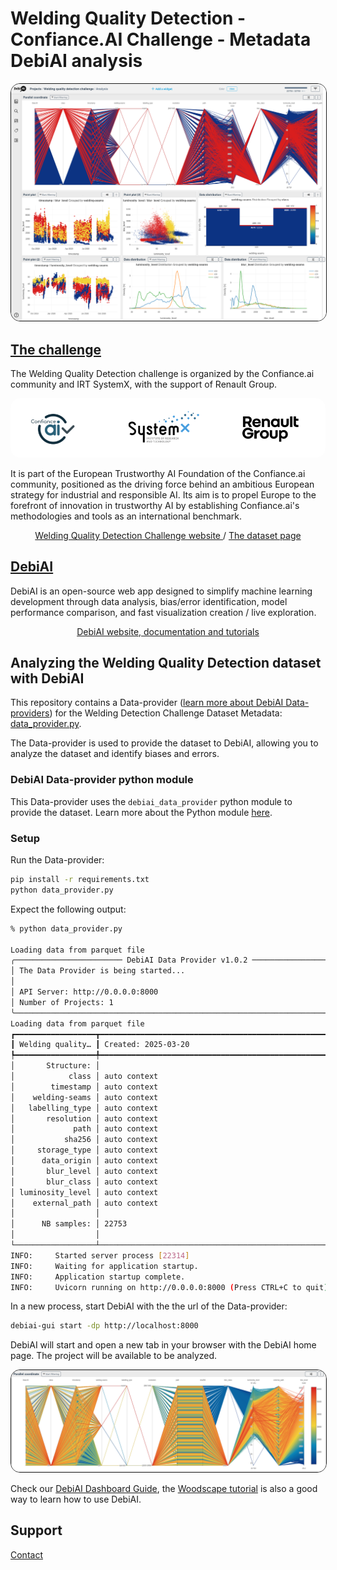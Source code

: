 # Welding Quality Detection - Confiance.AI Challenge - Metadata DebiAI analysis

<div style="text-align: center;">
    <img src="images/MetadataAnalysis.png" alt="Metadata AnalysisPartners" width="800" style="border-radius: 15px; border: 1px solid;"/>
</div>

## [The challenge](https://confianceai.github.io/Welding-Quality-Detection-Challenge/)

The Welding Quality Detection challenge is organized by the Confiance.ai community and IRT SystemX, with the support of Renault Group.

<div style="text-align: center;">
    <img src="images/partners.png" alt="Partners" width="600" style="border-radius: 15px;"/>
</div>

It is part of the European Trustworthy AI Foundation of the Confiance.ai community, positioned as the driving force behind an ambitious European strategy for industrial and responsible AI. Its aim is to propel Europe to the forefront of innovation in trustworthy AI by establishing Confiance.ai's methodologies and tools as an international benchmark.

<div style="text-align: center;">
    <a href="https://confianceai.github.io/Welding-Quality-Detection-Challenge/">
        Welding Quality Detection Challenge website
    </a>
    /
    <a href="https://confianceai.github.io/Welding-Quality-Detection-Challenge/docs/dataset/">
        The dataset page
    </a>
</div>

## [DebiAI](https://debiai.irt-systemx.fr/)

DebiAI is an open-source web app designed to simplify machine learning development through data analysis, bias/error identification, model performance comparison, and fast visualization creation / live exploration.

<div style="text-align: center;">
    <a href="https://debiai.irt-systemx.fr/">
        DebiAI website, documentation and tutorials
    </a>
</div>

## Analyzing the Welding Quality Detection dataset with DebiAI

This repository contains a Data-provider ([learn more about DebiAI Data-providers](https://debiai.irt-systemx.fr/dataInsertion/dataProviders/)) for the Welding Detection Challenge Dataset Metadata: [data_provider.py](data_provider.py).

The Data-provider is used to provide the dataset to DebiAI, allowing you to analyze the dataset and identify biases and errors.

### DebiAI Data-provider python module

This Data-provider uses the `debiai_data_provider` python module to provide the dataset. Learn more about the Python module [here](https://github.com/debiai/easy-data-provider).

### Setup

Run the Data-provider:

```bash
pip install -r requirements.txt
python data_provider.py
```

Expect the following output:

```bash
% python data_provider.py

Loading data from parquet file
╭──────────────────────── DebiAI Data Provider v1.0.2 ─────────────────────────╮
│ The Data Provider is being started...                                        │
│                                                                              │
│ API Server: http://0.0.0.0:8000                                              │
│ Number of Projects: 1                                                        │
╰──────────────────────────────────────────────────────────────────────────────╯
Loading data from parquet file
┏━━━━━━━━━━━━━━━━━━┳━━━━━━━━━━━━━━━━━━━━━━━━━━━━━━━━━━━━━━━━━━━━━━━━━━━━━━━━━━━┓
┃ Welding quality… ┃ Created: 2025-03-20                                       ┃
┡━━━━━━━━━━━━━━━━━━╇━━━━━━━━━━━━━━━━━━━━━━━━━━━━━━━━━━━━━━━━━━━━━━━━━━━━━━━━━━━┩
│       Structure: │                                                           │
│            class │ auto context                                              │
│        timestamp │ auto context                                              │
│    welding-seams │ auto context                                              │
│   labelling_type │ auto context                                              │
│       resolution │ auto context                                              │
│             path │ auto context                                              │
│           sha256 │ auto context                                              │
│     storage_type │ auto context                                              │
│      data_origin │ auto context                                              │
│       blur_level │ auto context                                              │
│       blur_class │ auto context                                              │
│ luminosity_level │ auto context                                              │
│    external_path │ auto context                                              │
│                  │                                                           │
│      NB samples: │ 22753                                                     │
│                  │                                                           │
└──────────────────┴───────────────────────────────────────────────────────────┘
INFO:     Started server process [22314]
INFO:     Waiting for application startup.
INFO:     Application startup complete.
INFO:     Uvicorn running on http://0.0.0.0:8000 (Press CTRL+C to quit)
```

In a new process, start DebiAI with the the url of the Data-provider:

```bash
debiai-gui start -dp http://localhost:8000
```

DebiAI will start and open a new tab in your browser with the DebiAI home page. The project will be available to be analyzed.

<div style="text-align: center;">
    <img src="images/parallel_coordinates.png" alt="Parallel Coordinates" style="border-radius: 15px; border: 1px solid;"/>
</div>

Check our [DebiAI Dashboard Guide](https://debiai.irt-systemx.fr/dashboard/), the [Woodscape tutorial](../woodscape/README.md) is also a good way to learn how to use DebiAI.

## Support

[Contact](https://debiai.irt-systemx.fr/meta/contact.html#contact)
